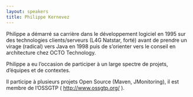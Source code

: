 ```yaml
---
layout: speakers
title: Philippe Kernevez
---
```

Philippe a démarré sa carrière dans le développement logiciel en 1995 sur des technologies clients/serveurs (L4G Natstar, forté) avant de prendre un virage (radical) vers Java en 1998 puis de s’orienter vers le conseil en architecture chez OCTO Technology.

Philippe a eu l’occasion de participer à un large spectre de projets, d’équipes et de contextes.

Il participe à plusieurs projets Open Source (Maven, JMonitoring), il est membre de l’OSSGTP ( http://www.ossgtp.org/ ).
